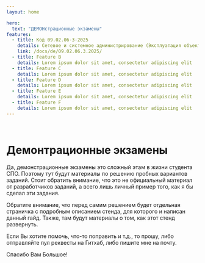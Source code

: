 ```yaml
---
layout: home

hero:
  text: "ДЕМОНстрационные экзамены"
features:
  - title: Код 09.02.06-3-2025
    details: Сетевое и системное администрирование (Эксплуатация объектов сетевой инфраструктуры)
    link: /docs/de/09.02.06.3.2025/
  - title: Feature В
    details: Lorem ipsum dolor sit amet, consectetur adipiscing elit
  - title: Feature C
    details: Lorem ipsum dolor sit amet, consectetur adipiscing elit
  - title: Feature D
    details: Lorem ipsum dolor sit amet, consectetur adipiscing elit
  - title: Feature E
    details: Lorem ipsum dolor sit amet, consectetur adipiscing elit
  - title: Feature F
    details: Lorem ipsum dolor sit amet, consectetur adipiscing elit    
---
```


<br>

# Демонтрационные экзамены

Да, демонстрационные экзамены это сложный этам в жизни студента СПО. Поэтому тут будут материалы по решению пробных вариантов заданий. Стоит обратить внимание, что это не официальный материал от разработчиков заданий, а всего лишь личный пример того, как я бы сделал эти задания. 

Обратите внимание, что перед самим решением будет отдельная страничка с подробным описанием стенда, для которого и написан данный гайд. Также, там будут материалы о том, как этот стенд развернуть.

Если Вы хотите помочь, что-то поправить и т.д., то прошу, либо отправляйте пул реквесты на Гитхаб, либо пишите мне на почту.

Спасибо Вам Большое!